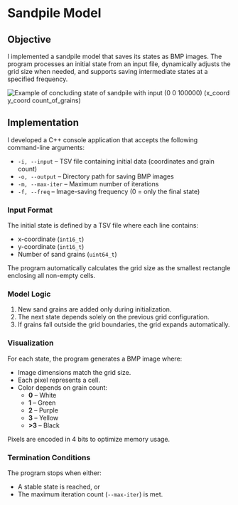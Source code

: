# Sandpile Model  

## Objective  

I implemented a sandpile model that saves its states as BMP images. The program processes an initial state from an input file, dynamically adjusts the grid size when needed, and supports saving intermediate states at a specified frequency.  

![Example of concluding state of sandpile with input (0 0 100000) (x_coord  y_coord  count_of_grains)](example_of_states/concluding_state1)

## Implementation  

I developed a C++ console application that accepts the following command-line arguments:  

- `-i, --input` – TSV file containing initial data (coordinates and grain count)  
- `-o, --output` – Directory path for saving BMP images  
- `-m, --max-iter` – Maximum number of iterations  
- `-f, --freq` – Image-saving frequency (0 = only the final state)  

### Input Format  

The initial state is defined by a TSV file where each line contains:  
- x-coordinate (`int16_t`)  
- y-coordinate (`int16_t`)  
- Number of sand grains (`uint64_t`)  

The program automatically calculates the grid size as the smallest rectangle enclosing all non-empty cells.  

### Model Logic  

1. New sand grains are added only during initialization.  
2. The next state depends solely on the previous grid configuration.  
3. If grains fall outside the grid boundaries, the grid expands automatically.  

### Visualization  

For each state, the program generates a BMP image where:  
- Image dimensions match the grid size.  
- Each pixel represents a cell.  
- Color depends on grain count:  
  - **0** – White  
  - **1** – Green  
  - **2** – Purple  
  - **3** – Yellow  
  - **>3** – Black  

Pixels are encoded in 4 bits to optimize memory usage.  

### Termination Conditions  

The program stops when either:  
- A stable state is reached, or  
- The maximum iteration count (`--max-iter`) is met.  
